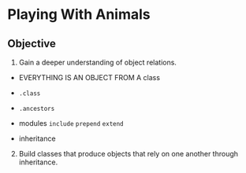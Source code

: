 # Playing With Animals

## Objective

1. Gain a deeper understanding of object relations.
  * EVERYTHING IS AN OBJECT FROM A class
  * `.class`
  * `.ancestors`
  * modules
    `include`
    `prepend`
    `extend`

  * inheritance
2. Build classes that produce objects that rely on one another through inheritance.
